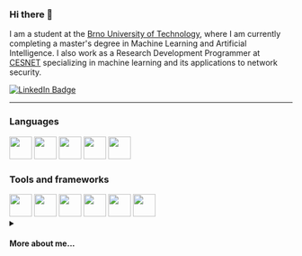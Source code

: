 ### Hi there 👋

I am a student at the [Brno University of Technology](https://www.fit.vut.cz/.cs), where I am currently completing a master's degree in Machine Learning and Artificial Intelligence. I also work as a Research Development Programmer at [CESNET](https://www.cesnet.cz) specializing in machine learning and its applications to network security.

<div id="badges">
  <a href="https://www.linkedin.com/in/lukashejcman/">
    <img src="https://img.shields.io/badge/LinkedIn-blue?style=for-the-badge&logo=linkedin&logoColor=white" alt="LinkedIn Badge"/>
  </a>
</div>

---

### Languages
<div>
    <img src="https://cdn.jsdelivr.net/gh/devicons/devicon/icons/c/c-plain.svg" width=40/>
    <img src="https://cdn.jsdelivr.net/gh/devicons/devicon/icons/python/python-original.svg" width=40/>
    <img src="https://cdn.jsdelivr.net/gh/devicons/devicon/icons/go/go-original.svg" width=40/>
    <img src="https://cdn.jsdelivr.net/gh/devicons/devicon/icons/godot/godot-original.svg" width=40/>
    <img src="https://cdn.jsdelivr.net/gh/devicons/devicon/icons/latex/latex-original.svg" width=40/>
</div>

### Tools and frameworks
<div>
    <img src="https://cdn.jsdelivr.net/gh/devicons/devicon/icons/git/git-original.svg" width=40/>
    <img src="https://cdn.jsdelivr.net/gh/devicons/devicon/icons/docker/docker-original.svg" width=40/>
    <img src="https://cdn.jsdelivr.net/gh/devicons/devicon/icons/flask/flask-original.svg" width=40/>
    <img src="https://cdn.jsdelivr.net/gh/devicons/devicon/icons/ansible/ansible-original.svg" width=40/>
    <img src="https://cdn.jsdelivr.net/gh/devicons/devicon/icons/vagrant/vagrant-original.svg" width=40/>
    <img src="https://cdn.jsdelivr.net/gh/devicons/devicon/icons/pytorch/pytorch-original.svg" width=40/>
</div>

<details>
<summary><h4>More about me...</h4></summary>

### My Bachelor'r thesis 📘
[Fingerprinting and Identification of TLS Connections](https://www.fit.vut.cz/study/thesis/23922/.en)

</details>

<!--
**hejcman/hejcman** is a ✨ _special_ ✨ repository because its `README.md` (this file) appears on your GitHub profile.

Here are some ideas to get you started:

- 🔭 I’m currently working on ...
- 🌱 I’m currently learning ...
- 👯 I’m looking to collaborate on ...
- 🤔 I’m looking for help with ...
- 💬 Ask me about ...
- 📫 How to reach me
- 😄 Pronouns: ...
- ⚡ Fun fact: ...
-->

